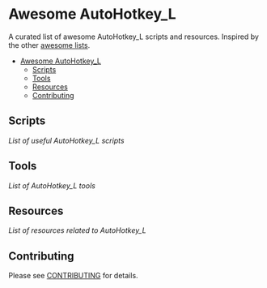 # Awesome AutoHotkey_L
A curated list of awesome AutoHotkey_L scripts and resources. Inspired by the other [awesome lists](https://github.com/bayandin/awesome-awesomeness).

- [Awesome AutoHotkey_L](#awesome-AutoHotkey_L)
  - [Scripts](#scripts)
  - [Tools](#tools)
  - [Resources](#resources)
  - [Contributing](#contributing)




## Scripts
*List of useful AutoHotkey_L scripts*

## Tools
*List of AutoHotkey_L tools*

## Resources
*List of resources related to AutoHotkey_L*

## Contributing
Please see [CONTRIBUTING](master/CONTRIBUTING.md) for details.
